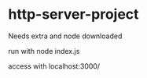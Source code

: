 # http-server-project
Needs extra and node downloaded

run with node index.js

access with localhost:3000/

